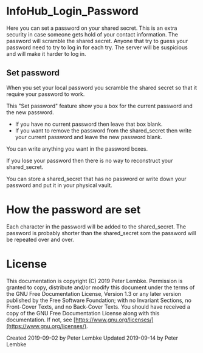 # InfoHub_Login_Password

Here you can set a password on your shared secret. This is an extra security in case someone gets hold of your contact
information. The password will scramble the shared secret. Anyone that try to guess your password need to try to log in
for each try. The server will be suspicious and will make it harder to log in.

## Set password

When you set your local password you scramble the shared secret so that it require your password to work.

This "Set password" feature show you a box for the current password and the new password.

* If you have no current password then leave that box blank.
* If you want to remove the password from the shared_secret then write your current password and leave the new password
  blank.

You can write anything you want in the password boxes.

If you lose your password then there is no way to reconstruct your shared_secret.

You can store a shared_secret that has no password or write down your password and put it in your physical vault.

# How the password are set

Each character in the password will be added to the shared_secret. The password is probably shorter than the
shared_secret som the password will be repeated over and over.

# License

This documentation is copyright (C) 2019 Peter Lembke. Permission is granted to copy, distribute and/or modify this
document under the terms of the GNU Free Documentation License, Version 1.3 or any later version published by the Free
Software Foundation; with no Invariant Sections, no Front-Cover Texts, and no Back-Cover Texts. You should have received
a copy of the GNU Free Documentation License along with this documentation. If not,
see [https://www.gnu.org/licenses/](https://www.gnu.org/licenses/).

Created 2019-09-02 by Peter Lembke Updated 2019-09-14 by Peter Lembke
